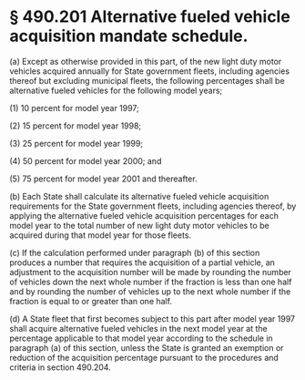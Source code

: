 # § 490.201   Alternative fueled vehicle acquisition mandate schedule.

(a) Except as otherwise provided in this part, of the new light duty motor vehicles acquired annually for State government fleets, including agencies thereof but excluding municipal fleets, the following percentages shall be alternative fueled vehicles for the following model years; 


(1) 10 percent for model year 1997; 


(2) 15 percent for model year 1998; 


(3) 25 percent for model year 1999; 


(4) 50 percent for model year 2000; and 


(5) 75 percent for model year 2001 and thereafter. 


(b) Each State shall calculate its alternative fueled vehicle acquisition requirements for the State government fleets, including agencies thereof, by applying the alternative fueled vehicle acquisition percentages for each model year to the total number of new light duty motor vehicles to be acquired during that model year for those fleets. 


(c) If the calculation performed under paragraph (b) of this section produces a number that requires the acquisition of a partial vehicle, an adjustment to the acquisition number will be made by rounding the number of vehicles down the next whole number if the fraction is less than one half and by rounding the number of vehicles up to the next whole number if the fraction is equal to or greater than one half. 


(d) A State fleet that first becomes subject to this part after model year 1997 shall acquire alternative fueled vehicles in the next model year at the percentage applicable to that model year according to the schedule in paragraph (a) of this section, unless the State is granted an exemption or reduction of the acquisition percentage pursuant to the procedures and criteria in section 490.204. 




